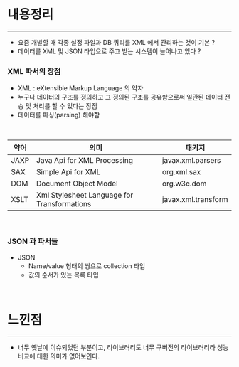 # 내용정리

---

- 요즘 개발할 때 각종 설정 파일과 DB 쿼리를 XML 에서 관리하는 것이 기본 ?
- 데이터를 XML 및 JSON 타입으로 주고 받는 시스템이 늘어나고 있다 ?

### XML 파서의 장점

- XML : eXtensible Markup Language 의 약자
- 누구나 데이터의 구조를 정의하고 그 정의된 구조를 공유함으로써 일관된 데이터 전송 및 처리를 할 수 있다는 장점
- 데이터를 파싱(parsing) 해야함

<br />

|약어|의미|패키지|
|---|---|---|
|JAXP|Java Api for XML Processing|javax.xml.parsers|
|SAX|Simple Api for XML|org.xml.sax|
|DOM|Document Object Model|org.w3c.dom|
|XSLT|Xml Stylesheet Language for Transformations|javax.xml.transform|


<br />

### JSON 과 파서들
- JSON
  - Name/value 형태의 쌍으로 collection 타입
  - 값의 순서가 있는 목록 타입


<br />



# 느낀점   

---
- 너무 옛날에 이슈되었던 부분이고, 라이브러리도 너무 구버전의 라이브러리라 성능 비교에 대한 의미가 없어보인다.

<br />

